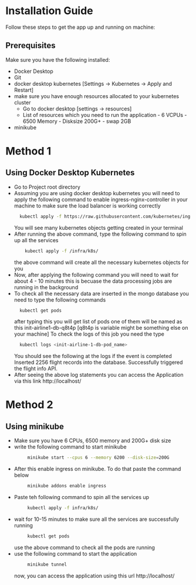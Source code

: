 # Installation Guide

Follow these steps to get the app up and running on machine:

## Prerequisites

Make sure you have the following installed:

- Docker Desktop
- Git
- docker desktop kubernetes [Settings -> Kubernetes -> Apply and Restart]
- make sure you have enough resources allocated to your kubernetes cluster
     - Go to docker desktop [settings -> resources]
     - List of resources which you need to run the application
            - 6 VCPUs
            - 6500 Memory
            - Disksize 200G+ 
            - swap 2GB
- minikube
# Method 1
## Using Docker Desktop Kubernetes 
- Go to Project root directory
- Assuming you are using docker desktop kubernetes you will need to apply the following command to enable ingress-nginx-controller in your machine to make sure the load balancer
  is working correctly
  ```bash
    kubectl apply -f https://raw.githubusercontent.com/kubernetes/ingress-nginx/controller-v1.8.2/deploy/static/provider/cloud/deploy.yaml
  ```
  You will see many kubernetes objects getting created in your terminal
- After running the above command, type the following command to spin up all the services
  ```bash
      kubectl apply -f /infra/k8s/
  ```
  the above command will create all the necessary kubernetes objects for you
- Now, after applying the following command you will need to wait for about 4 - 10 minutes this is becuase the data processing jobs are running in the background
- To check all the necessary data are inserted in the mongo database you need to type the following commands
    ```bash
      kubectl get pods
    ```
    after typing this you will get list of pods one of them will be named as this init-airline1-db-q8t4p [q8t4p is variable might be something else on your machine]
    To check the logs of this job you need the type
  ```bash
    kubectl logs <init-airline-1-db-pod_name>
  ```
  You should see the following at the logs if the event is completed 
  Inserted 2256 flight records into the database.
  Successfully triggered the flight info API.
- After seeing the above log statements you can access the Application via this link
    http://localhost/
# Method 2 
## Using minikube
- Make sure you have 6 CPUs, 6500 memory and 200G+ disk size
- write the following command to start minikube
  ```bash
       minikube start --cpus 6 --memory 6200 --disk-size=200G
  ```
- After this enable ingress on minikube. To do that paste the command below 
  ```bash
       minikube addons enable ingress
  ```
- Paste teh following command to spin all the services up
  ```bash
       kubectl apply -f infra/k8s/
  ```
- wait for 10-15 minutes to make sure all the services are successfully running
  ```bash
       kubectl get pods
  ```
  use the above command to check all the pods are running
- use the following command to start the application
  ```bash
       minikube tunnel
  ```
  now, you can access the application using this url http://localhost/

